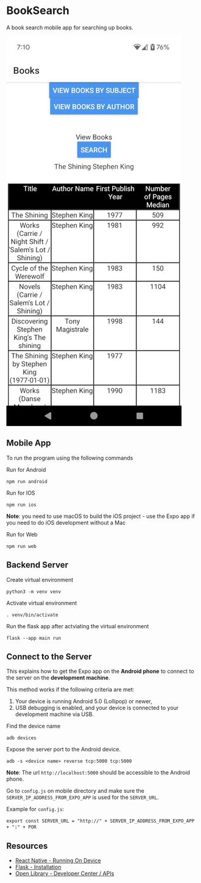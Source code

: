 # BookSearch
A book search mobile app for searching up books.

![](./images/book_search_app.webp)

## Mobile App

To run the program using the following commands

Run for Android
```
npm run android
```

Run for IOS
```
npm run ios
```
**Note**: you need to use macOS to build the iOS project - use the Expo app if you need to do iOS development without a Mac

Run for Web
```
npm run web
```

## Backend Server

Create virtual environment
```
python3 -m venv venv
```

Activate virtual environment
```
. venv/bin/activate
```

Run the flask app after actviating the virtual environment
```
flask --app main run
```
## Connect to the Server

This explains how to get the Expo app on the **Android phone** to connect to the server on the **development machine**.

This method works if the following criteria are met:
1. Your device is running Android 5.0 (Lollipop) or newer,
2. USB debugging is enabled, and your device is connected to your development machine via USB.

Find the device name
```
adb devices
```

Expose the server port to the Android device.
```
adb -s <device name> reverse tcp:5000 tcp:5000
```

**Note**: The url `http://localhost:5000` should be accessible to the Android phone.

Go to `config.js` on mobile directory and make sure the `SERVER_IP_ADDRESS_FROM_EXPO_APP` is used for the `SERVER_URL`.

Example for `config.js`:
```
export const SERVER_URL = "http://" + SERVER_IP_ADDRESS_FROM_EXPO_APP + ":" + POR
```

## Resources
- [React Native - Running On Device](https://reactnative.dev/docs/running-on-device)
- [Flask - Installation](https://flask.palletsprojects.com/en/3.0.x/installation/)
- [Open Library - Developer Center / APIs](https://openlibrary.org/developers/api)

